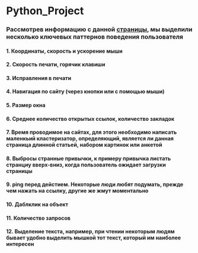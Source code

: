 # Python_Project


### Рассмотрев информацию с данной [страницы](https://developer.mozilla.org/ru/docs/Web/Events), мы выделили несколько ключевых паттернов поведения пользователя 
#### 1. Координаты, скорость и ускорение мыши
#### 2. Скорость печати, горячик клавиши
#### 3. Исправления в печати
#### 4. Навигация по сайту (через кнопки или с помощью мыши)
#### 5. Размер окна
#### 6. Среднее количество открытых ссылок, количество закладок
#### 7. Время проводимое на сайтах, для этого необходимо написать маленкьий кластеризатор, определяющий, является ли данная страница длинной статьей, набором картинок или анкетой
#### 8. Выбросы странные привычки, к примеру привычка листать странциу вверх-вниз, когда пользователь ожидает загрузки страницы
#### 9. ping перед дейстием. Некоторые люди любят подумать, прежде чем нажать на ссылку, другие же жмут моментально
#### 10. Даблклик на объект
#### 11. Количество запросов
#### 12. Выделение текста, например, при чтении некоторым людям бывает удобно выделить мышкой тот текст, который им наиболее интересен
